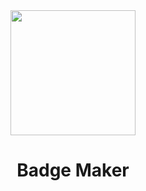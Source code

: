 <div align="center">
  <img src="https://i.imgur.com/ZrPeuKU.png" height="200"><br>
  <h1>Badge Maker</h1>
</div>